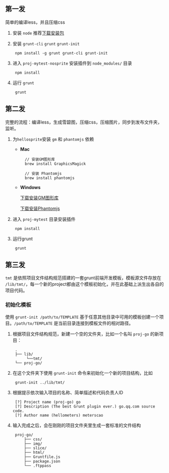 
## 第一发

简单的编译less，并且压缩css

1. 安装 `node` 推荐[下载安装包](http://nodejs.org/)
2. 安装 `grunt-cli` `grunt` `grunt-init`

		npm install -g grunt grunt-cli grunt-init

3. 进入 `proj-mytest-nosprite` 安装插件到 `node_modules/` 目录
		
		npm install

4. 运行 `grunt`

		grunt
		
		
## 第二发

完整的流程：编译less，生成雪碧图，压缩css，压缩图片，同步到发布文件夹，监听。

1. 为`hellosprite`安装 `gm` 和 `phantomjs` 依赖

	* **Mac**
	
			// 安装GM图形库	
			brew install GraphicsMagick  

			// 安装 Phantomjs
			brew install phantomjs
			
	* **Windows**
	
		[下载安装GM图形库](http://www.graphicsmagick.org/download.html)
				
				
		[下载安装Phantomjs](http://phantomjs.org/download.html)			
2. 进入 `proj-mytest` 目录安装插件

		npm install

3. 运行grunt

		grunt		
		
## 第三发

`tmt` 是依照项目文件结构规范搭建的一套grunt前端开发模板，模板源文件存放在 `/lib/tmt/`，每一个新的project都由这个模板初始化，并在此基础上派生出各自的项目代码。



### 初始化模板

使用 `grunt-init /path/to/TEMPLATE` 基于任意其他目录中可用的模板创建一个项目。`/path/to/TEMPLATE` 是当前目录连接到模板文件的相对路径。

1. 根据项目文件结构规范，新建一个空的文件夹，比如一个名叫 `proj-go` 的新项目：

		.
		├── lib/ 
			 └──tmt/     
		└── proj-go/   
			
2. 在这个文件夹下使用 `grunt-init` 命令来初始化一个新的项目结构，比如
		
		grunt-init ../lib/tmt/
	
3. 根据提示依次输入项目的名称、简单描述和代码负责人ID

		[?] Project name (proj-go) go    
		[?] Description (The best Grunt plugin ever.) go.qq.com source code.
		[?] Author name (hellometers) meterscao

4. 输入完成之后，会在刚刚的项目文件夹里生成一套标准的文件结构

		proj-go/				
			├── css/			
			├── img/			
			├── slice/			
			├── html/			
			├── Gruntfile.js	
			├── package.json	
			└── .ftppass		
			